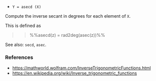 * `Y = asecd (X)`

Compute the inverse secant in degrees for each element of `X`.

This is defined as

>> %%asecd(z) = rad2deg(asec(z))%%

See also: `secd`, `asec`.

### References

* https://mathworld.wolfram.com/InverseTrigonometricFunctions.html
* https://en.wikipedia.org/wiki/Inverse_trigonometric_functions
